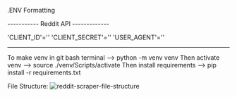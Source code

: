 .ENV Formatting

----------- Reddit API -------------

'CLIENT_ID'=''
'CLIENT_SECRET'=''
'USER_AGENT'=''

--------------------------

To make venv in git bash terminal --> python -m venv venv
Then activate venv --> source ./venv/Scripts/activate
Then install requirements --> pip install -r requirements.txt


File Structure:
![reddit-scraper-file-structure](https://github.com/dotlonely/reddit-scraper-to-tiktok/assets/95019928/924d866f-e1b0-49cd-8491-4a13a9e77505)
